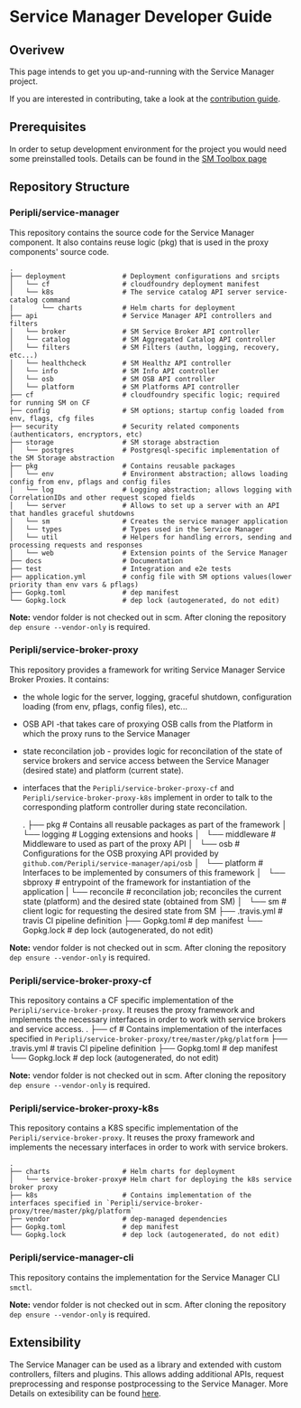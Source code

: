 # Service Manager Developer Guide

## Overivew

This page intends to get you up-and-running with the Service Manager project.

If you are interested in contributing, take a look at the [contribution guide]().

## Prerequisites

In order to setup development environment for the project you would need some preinstalled tools. Details can be found in the [SM Toolbox page]()

## Repository Structure

### Peripli/service-manager

This repository contains the source code for the Service Manager component. It also contains reuse logic (pkg) that is used in the proxy components' source code.

    .
    ├── deployment              # Deployment configurations and srcipts
    │   └── cf                  # cloudfoundry deployment manifest
    │   └── k8s                 # The service catalog API server service-catalog command
    |       └── charts          # Helm charts for deployment
    ├── api                     # Service Manager API controllers and filters
    │   └── broker              # SM Service Broker API controller
    │   └── catalog             # SM Aggregated Catalog API controller
    │   └── filters             # SM Filters (authn, logging, recovery, etc...)
    │   └── healthcheck         # SM Healthz API controller
    │   └── info                # SM Info API controller
    │   └── osb                 # SM OSB API controller
    │   └── platform            # SM Platforms API controller
    ├── cf                      # cloudfoundry specific logic; required for running SM on CF
    ├── config                  # SM options; startup config loaded from env, flags, cfg files
    ├── security                # Security related components (authenticators, encryptors, etc)
    ├── storage                 # SM storage abstraction
    │   └── postgres            # Postgresql-specific implementation of the SM Storage abstraction
    ├── pkg                     # Contains reusable packages
    │   └── env                 # Environment abstraction; allows loading config from env, pflags and config files
    │   └── log                 # Logging abstraction; allows logging with CorrelationIDs and other request scoped fields
    │   └── server              # Allows to set up a server with an API that handles graceful shutdowns
    │   └── sm                  # Creates the service manager application
    │   └── types               # Types used in the Service Manager
    │   └── util                # Helpers for handling errors, sending and processing requests and responses
    │   └── web                 # Extension points of the Service Manager
    ├── docs                    # Documentation
    ├── test                    # Integration and e2e tests
    ├── application.yml         # config file with SM options values(lower priority than env vars & pflags)
    ├── Gopkg.toml              # dep manifest
    └── Gopkg.lock              # dep lock (autogenerated, do not edit)

**Note:** vendor folder is not checked out in scm. After cloning the repository `dep ensure --vendor-only` is required.

### Peripli/service-broker-proxy

This repository provides a framework for writing Service Manager Service Broker Proxies. It contains:

* the whole logic for the server, logging, graceful shutdown, configuration loading (from env, pflags, config files), etc...

* OSB API -that takes care of proxying OSB calls from the Platform in which the proxy runs to the Service Manager

* state reconcilation job - provides logic for reconcilation of the state of service brokers and service access between the Service Manager (desired state) and platform (current state).  

* interfaces that the `Peripli/service-broker-proxy-cf` and `Peripli/service-broker-proxy-k8s` implement in order to talk to the  corresponding platform controller during state reconcilation.

    .
    ├── pkg                     # Contains all reusable packages as part of the framework
    │   └── logging             # Logging extensions and hooks
    │   └── middleware          # Middleware to used as part of the proxy API
    │   └── osb                 # Configurations for the OSB proxying API provided by `github.com/Peripli/service-manager/api/osb`
    │   └── platform            # Interfaces to be implemented by consumers of this framework
    │   └── sbproxy             # entrypoint of the framework for instantiation of the application
    |       └── reconcile       # reconcilation job; reconciles the current state (platform) and the desired state (obtained from SM)
    │   └── sm                  # client logic for requesting the desired state from SM
    ├── .travis.yml             # travis CI pipeline definition 
    ├── Gopkg.toml              # dep manifest
    └── Gopkg.lock              # dep lock (autogenerated, do not edit)

**Note:** vendor folder is not checked out in scm. After cloning the repository `dep ensure --vendor-only` is required.

### Peripli/service-broker-proxy-cf

This repository contains a CF specific implementation of the `Peripli/service-broker-proxy`. It reuses the proxy framework and implements the
necessary interfaces in order to work with service brokers and service access.
    .
    ├── cf                      # Contains implementation of the interfaces specified in `Peripli/service-broker-proxy/tree/master/pkg/platform`
    ├── .travis.yml             # travis CI pipeline definition
    ├── Gopkg.toml              # dep manifest
    └── Gopkg.lock              # dep lock (autogenerated, do not edit)

**Note:** vendor folder is not checked out in scm. After cloning the repository `dep ensure --vendor-only` is required.

### Peripli/service-broker-proxy-k8s

This repository contains a K8S specific implementation of the `Peripli/service-broker-proxy`. It reuses the proxy framework and implements the necessary interfaces in order to work with service brokers.

    .
    ├── charts                  # Helm charts for deployment
    │   └── service-broker-proxy# Helm chart for deploying the k8s service broker proxy
    ├── k8s                     # Contains implementation of the interfaces specified in `Peripli/service-broker-proxy/tree/master/pkg/platform`
    ├── vendor                  # dep-managed dependencies
    ├── Gopkg.toml              # dep manifest
    └── Gopkg.lock              # dep lock (autogenerated, do not edit)

### Peripli/service-manager-cli

This repository contains the implementation for the Service Manager CLI `smctl`.

**Note:** vendor folder is not checked out in scm. After cloning the repository `dep ensure --vendor-only` is required.

## Extensibility

The Service Manager can be used as a library and extended with custom controllers, filters and plugins. This allows adding additional APIs, request preprocessing and response postprocessing to the Service Manager. More Details on extesibility can be found [here]().